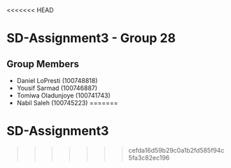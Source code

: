 <<<<<<< HEAD
# SD-Assignment3 - Group 28
## Group Members
* Daniel LoPresti (100748818)
* Yousif Sarmad (100746887)
* Tomiwa Oladunjoye (100741743)
* Nabil Saleh (100745223)
=======
# SD-Assignment3
>>>>>>> cefda16d59b29c0a1b2fd585f94c5fa3c82ec196
